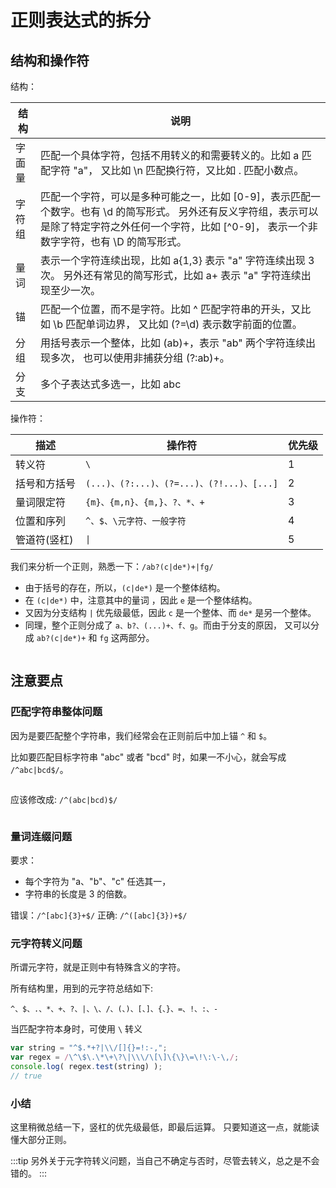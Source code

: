 # 正则表达式的拆分

## 结构和操作符

结构：

| 结构   | 说明                                                                                                                                                                                                    |
| ------ | ------------------------------------------------------------------------------------------------------------------------------------------------------------------------------------------------------- |
| 字面量 | 匹配一个具体字符，包括不用转义的和需要转义的。比如 a 匹配字符 "a"， 又比如 \n 匹配换行符，又比如 \. 匹配小数点。                                                                                        |
| 字符组 | 匹配一个字符，可以是多种可能之一，比如 [0-9]，表示匹配一个数字。也有 \d 的简写形式。 另外还有反义字符组，表示可以是除了特定字符之外任何一个字符，比如 [^0-9]， 表示一个非数字字符，也有 \D 的简写形式。 |
| 量词   | 表示一个字符连续出现，比如 a{1,3} 表示 "a" 字符连续出现 3 次。 另外还有常见的简写形式，比如 a+ 表示 "a" 字符连续出现至少一次。                                                                          |
| 锚     | 匹配一个位置，而不是字符。比如 ^ 匹配字符串的开头，又比如 \b 匹配单词边界， 又比如 (?=\d) 表示数字前面的位置。                                                                                          |
| 分组   | 用括号表示一个整体，比如 (ab)+，表示 "ab" 两个字符连续出现多次， 也可以使用非捕获分组 (?:ab)+。                                                                                                         |
| 分支   | 多个子表达式多选一，比如 abc                                                                                                                                                                            | bcd，表达式匹配 "abc" 或者 "bcd" 字符子串。 反向引用，比如 \2，表示引用第 2 个分组。 |

操作符：

| 描述         | 操作符                                    | 优先级 |
| ------------ | ----------------------------------------- | ------ |
| 转义符       | `\` | 1                                   |
| 括号和方括号 | `(...)、(?:...)、(?=...)、(?!...)、[...]` | 2      |
| 量词限定符   | `{m}、{m,n}、{m,}、?、*、+`               | 3      |
| 位置和序列   | `^、$、\元字符、一般字符`                 | 4      |
| 管道符(竖杠) | `\|`                                      | 5      |

我们来分析一个正则，熟悉一下：`/ab?(c|de*)+|fg/`

- 由于括号的存在，所以，`(c|de*)` 是一个整体结构。
- 在 `(c|de*)` 中，注意其中的量词 ，因此 `e` 是一个整体结构。
- 又因为分支结构 `|` 优先级最低，因此 `c` 是一个整体、而 `de*` 是另一个整体。
- 同理，整个正则分成了 `a、b?、(...)+、f、g`。而由于分支的原因， 又可以分成 `ab?(c|de*)+` 和 `fg` 这两部分。

<img :src="$withBase('/img/image1.png')">

## 注意要点

### 匹配字符串整体问题

因为是要匹配整个字符串，我们经常会在正则前后中加上锚 `^` 和 `$`。

比如要匹配目标字符串 "abc" 或者 "bcd" 时，如果一不小心，就会写成 `/^abc|bcd$/`。

<img :src="$withBase('/img/image2.png')">

应该修改成: `/^(abc|bcd)$/`

<img :src="$withBase('/img/image3.png')">

### 量词连缀问题

要求：

- 每个字符为 "a、"b"、"c" 任选其一，
- 字符串的长度是 3 的倍数。

错误：`/^[abc]{3}+$/` 正确: `/^([abc]{3})+$/`

### 元字符转义问题

所谓元字符，就是正则中有特殊含义的字符。

所有结构里，用到的元字符总结如下:

```
^、$、.、*、+、?、|、\、/、(、)、[、]、{、}、=、!、:、-
```

当匹配字符本身时，可使用 `\` 转义

```javascript
var string = "^$.*+?|\\/[]{}=!:-,";
var regex = /\^\$\.\*\+\?\|\\\/\[\]\{\}\=\!\:\-\,/; 
console.log( regex.test(string) );
// true
```

### 小结

这里稍微总结一下，竖杠的优先级最低，即最后运算。 只要知道这一点，就能读懂大部分正则。 

:::tip
另外关于元字符转义问题，当自己不确定与否时，尽管去转义，总之是不会错的。
:::